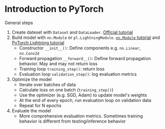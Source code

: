 # Introduction to PyTorch

General steps

1. Create dateset with `Dataset` and `DataLoader`. [Official tutorial](https://pytorch.org/tutorials/beginner/basics/data_tutorial.html)
2. Build model with `nn.Module` or `pl.LightningModule`. [`nn.Module` tutorial](https://pytorch.org/tutorials/beginner/basics/buildmodel_tutorial.html) and [PyTorch Lightning tutorial](https://pytorch-lightning.readthedocs.io/en/stable/common/lightning_module.html)
    - Constructor `__init__()`: Define components e.g. `nn.Linear`, `nn.Conv2d`
    - Forward propagation `__forward__()`: Define forward propagation behavior. May and may not return loss
    - Training loop `training_step()`: return loss
    - Evaluation loop `validation_step()`: log evaluation metrics
3. Optimize the model
    - Iterate over batches of data
    - Calculate loss on one batch (`training_step()`)
    - Use the optimizer (e.g. SGD, Adam) to update model's weights
    - At the end of every epoch, run evaluation loop on validation data
    - Repeat for N epochs
4. Evaluate the model
    - More comprehensive evaluation metrics. Sometimes training behavior is different from testing/inference behavior
